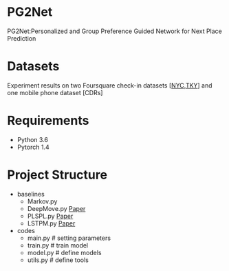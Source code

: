 # PG2Net
PG2Net:Personalized and Group Preference Guided Network for Next Place Prediction
# Datasets
Experiment results on two Foursquare check-in datasets [[NYC,TKY](https://sites.google.com/site/yangdingqi/home/publication?authuser=0)] and one mobile phone dataset [CDRs]
# Requirements
* Python 3.6
* Pytorch 1.4
# Project Structure
* baselines
  * Markov.py
  * DeepMove.py [Paper](https://dl.acm.org/doi/abs/10.1145/3178876.3186058)
  * PLSPL.py [Paper](https://ieeexplore.ieee.org/abstract/document/9117156)
  * LSTPM.py [Paper](https://ojs.aaai.org/index.php/AAAI/article/view/5353)
* codes
  * main.py # setting parameters
  * train.py # train model
  * model.py # define models
  * utils.py # define tools
 

